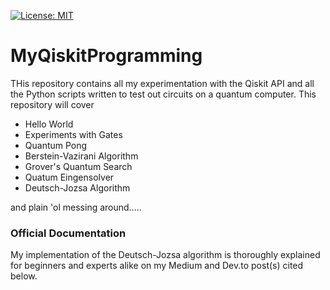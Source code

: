 [![License: MIT](https://img.shields.io/badge/License-BSD-brightgreen)](https://raw.githubusercontent.com/LordVader31/MyQiskitProgramming/main/LICENSE)

# MyQiskitProgramming

THis repository contains all my experimentation with the Qiskit API and all the Python scripts written to test out circuits on a quantum computer. This repository will cover 
* Hello World
* Experiments with Gates
* Quantum Pong
* Berstein-Vazirani Algorithm
* Grover's Quantum Search
* Quatum Eingensolver
* Deutsch-Jozsa Algorithm

and plain 'ol messing around.....

 ### Official Documentation
 
 My implementation of the Deutsch-Jozsa algorithm is thoroughly explained for beginners and experts alike on my Medium and Dev.to post(s) cited below. 
 



